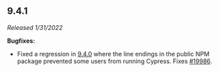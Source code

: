 ## 9.4.1

_Released 1/31/2022_

**Bugfixes:**

- Fixed a regression in [9.4.0](/guides/references/changelog#9-4-0) where the
  line endings in the public NPM package prevented some users from running
  Cypress. Fixes [#19986](https://github.com/cypress-io/cypress/issues/19986).
